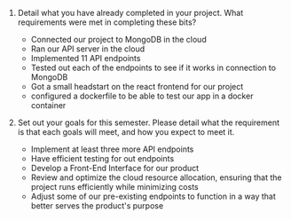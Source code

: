 1. Detail what you have already completed in your project. What requirements were met in completing these bits?
	- Connected our project to MongoDB in the cloud
	- Ran our API server in the cloud 
	- Implemented 11 API endpoints
	- Tested out each of the endpoints to see if it works in connection to MongoDB
	- Got a small headstart on the react frontend for our project
	- configured a dockerfile to be able to test our app in a docker container


2. Set out your goals for this semester. Please detail what the requirement is that each goals will meet, and how you expect to meet it.
	- Implement at least three more API endpoints
	- Have efficient testing for out endpoints
	- Develop a Front-End Interface for our product
	- Review and optimize the cloud resource allocation, ensuring that the project runs efficiently while minimizing costs
	- Adjust some of our pre-existing endpoints to function in a way that better serves the product's purpose
